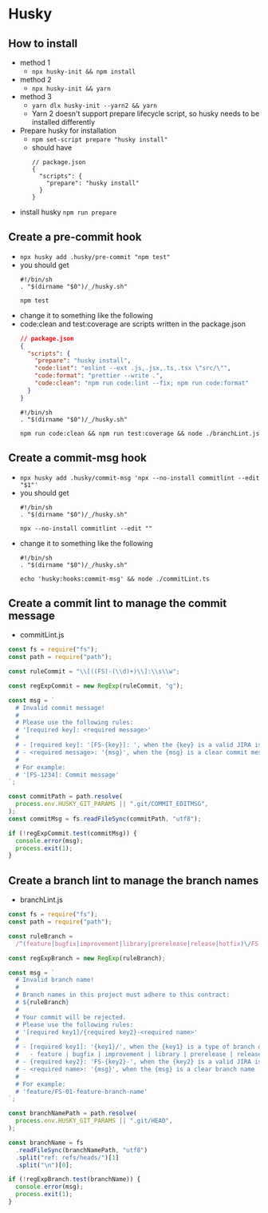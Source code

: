 # Husky
## How to install
- method 1
  - ```npx husky-init && npm install```
- method 2
  - ```npx husky-init && yarn```
- method 3
  - ```yarn dlx husky-init --yarn2 && yarn```
  - Yarn 2 doesn't support prepare lifecycle script, so husky needs to be installed differently
- Prepare husky for installation
  - ```npm set-script prepare "husky install"```
  - should have
    ```
    // package.json
    {
      "scripts": {
        "prepare": "husky install"
      }
    }
    ```
- install husky ```npm run prepare```
## Create a pre-commit hook
- ```npx husky add .husky/pre-commit "npm test"```
- you should get
  ```
  #!/bin/sh
  . "$(dirname "$0")/_/husky.sh"

  npm test
  ```
- change it to something like the following
- code:clean and test:coverage are scripts written in the package.json
  ```json
  // package.json
  {
    "scripts": {
      "prepare": "husky install",
      "code:lint": "eslint --ext .js,.jsx,.ts,.tsx \"src/\"",
      "code:format": "prettier --write .",
      "code:clean": "npm run code:lint --fix; npm run code:format"
    }
  }
  ```
  ```
  #!/bin/sh
  . "$(dirname "$0")/_/husky.sh"

  npm run code:clean && npm run test:coverage && node ./branchLint.js
  ```
## Create a commit-msg hook
- ```npx husky add .husky/commit-msg 'npx --no-install commitlint --edit "$1"'```
- you should get
  ```
  #!/bin/sh
  . "$(dirname "$0")/_/husky.sh"
  
  npx --no-install commitlint --edit ""
  ```
- change it to something like the following
  ```
  #!/bin/sh
  . "$(dirname "$0")/_/husky.sh"

  echo 'husky:hooks:commit-msg' && node ./commitLint.ts
  ```
## Create a commit lint to manage the commit message
- commitLint.js
```javascript
const fs = require("fs");
const path = require("path");

const ruleCommit = "\\[((FS)-(\\d)+)\\]:\\s\\w";

const regExpCommit = new RegExp(ruleCommit, "g");

const msg = `
  # Invalid commit message!
  #
  # Please use the following rules:
  # '[required key]: <required message>'
  #
  # - [required key]: '[FS-{key}]: ', when the {key} is a valid JIRA issue key
  # - <required message>: '{msg}', when the {msg} is a clear commit message
  #
  # For example:
  # '[FS-1234]: Commit message'
`;

const commitPath = path.resolve(
  process.env.HUSKY_GIT_PARAMS || ".git/COMMIT_EDITMSG",
);
const commitMsg = fs.readFileSync(commitPath, "utf8");

if (!regExpCommit.test(commitMsg)) {
  console.error(msg);
  process.exit(1);
}
```
## Create a branch lint to manage the branch names
- branchLint.js
```javascript
const fs = require("fs");
const path = require("path");

const ruleBranch =
  /^(feature|bugfix|improvement|library|prerelease|release|hotfix)\/FS-(\d+)[a-z0-9._-]+$/;

const regExpBranch = new RegExp(ruleBranch);

const msg = `
  # Invalid branch name!
  #
  # Branch names in this project must adhere to this contract:
  # ${ruleBranch}
  #
  # Your commit will be rejected.
  # Please use the following rules:
  # '[required key1]/{required key2}-<required name>'
  #
  # - [required key1]: '{key1}/', when the {key1} is a type of branch of either
  #   - feature | bugfix | improvement | library | prerelease | release | hotfix
  # - {required key2}: 'FS-{key2}-', when the {key2} is a valid JIRA issue key
  # - <required name>: '{msg}', when the {msg} is a clear branch name
  #
  # For example:
  # 'feature/FS-01-feature-branch-name'
`;

const branchNamePath = path.resolve(
  process.env.HUSKY_GIT_PARAMS || ".git/HEAD",
);

const branchName = fs
  .readFileSync(branchNamePath, "utf8")
  .split("ref: refs/heads/")[1]
  .split("\n")[0];

if (!regExpBranch.test(branchName)) {
  console.error(msg);
  process.exit(1);
}
```
